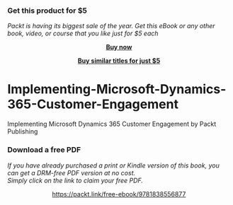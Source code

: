 
### Get this product for $5

<i>Packt is having its biggest sale of the year. Get this eBook or any other book, video, or course that you like just for $5 each</i>


<b><p align='center'>[Buy now](https://packt.link/9781838556877)</p></b>


<b><p align='center'>[Buy similar titles for just $5](https://subscription.packtpub.com/search)</p></b>


# Implementing-Microsoft-Dynamics-365-Customer-Engagement
Implementing Microsoft Dynamics 365 Customer Engagement by Packt Publishing
### Download a free PDF

 <i>If you have already purchased a print or Kindle version of this book, you can get a DRM-free PDF version at no cost.<br>Simply click on the link to claim your free PDF.</i>
<p align="center"> <a href="https://packt.link/free-ebook/9781838556877">https://packt.link/free-ebook/9781838556877 </a> </p>